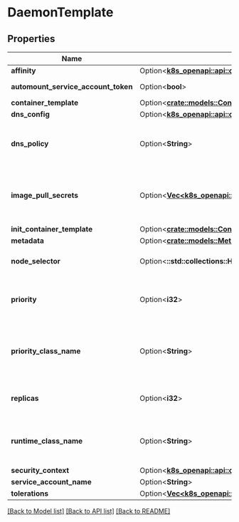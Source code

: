 # DaemonTemplate

## Properties

Name | Type | Description | Notes
------------ | ------------- | ------------- | -------------
**affinity** | Option<[**k8s_openapi::api::core::v1::Affinity**](k8s_openapi::api::core::v1::Affinity.md)> |  | [optional]
**automount_service_account_token** | Option<**bool**> | AutomountServiceAccountToken indicates whether a service account token should be automatically mounted. | [optional]
**container_template** | Option<[**crate::models::ContainerTemplate**](ContainerTemplate.md)> |  | [optional]
**dns_config** | Option<[**k8s_openapi::api::core::v1::PodDNSConfig**](k8s_openapi::api::core::v1::PodDNSConfig.md)> |  | [optional]
**dns_policy** | Option<**String**> | Set DNS policy for the pod. Defaults to \"ClusterFirst\". Valid values are 'ClusterFirstWithHostNet', 'ClusterFirst', 'Default' or 'None'. DNS parameters given in DNSConfig will be merged with the policy selected with DNSPolicy. To have DNS options set along with hostNetwork, you have to specify DNS policy explicitly to 'ClusterFirstWithHostNet'. | [optional]
**image_pull_secrets** | Option<[**Vec<k8s_openapi::api::core::v1::LocalObjectReference>**](k8s_openapi::api::core::v1::LocalObjectReference.md)> | ImagePullSecrets is an optional list of references to secrets in the same namespace to use for pulling any of the images used by this PodSpec. If specified, these secrets will be passed to individual puller implementations for them to use. For example, in the case of docker, only DockerConfig type secrets are honored. More info: https://kubernetes.io/docs/concepts/containers/images#specifying-imagepullsecrets-on-a-pod | [optional]
**init_container_template** | Option<[**crate::models::ContainerTemplate**](ContainerTemplate.md)> |  | [optional]
**metadata** | Option<[**crate::models::Metadata**](Metadata.md)> |  | [optional]
**node_selector** | Option<**::std::collections::HashMap<String, String>**> | NodeSelector is a selector which must be true for the pod to fit on a node. Selector which must match a node's labels for the pod to be scheduled on that node. More info: https://kubernetes.io/docs/concepts/configuration/assign-pod-node/ | [optional]
**priority** | Option<**i32**> | The priority value. Various system components use this field to find the priority of the Redis pod. When Priority Admission Controller is enabled, it prevents users from setting this field. The admission controller populates this field from PriorityClassName. The higher the value, the higher the priority. More info: https://kubernetes.io/docs/concepts/configuration/pod-priority-preemption/ | [optional]
**priority_class_name** | Option<**String**> | If specified, indicates the Redis pod's priority. \"system-node-critical\" and \"system-cluster-critical\" are two special keywords which indicate the highest priorities with the former being the highest priority. Any other name must be defined by creating a PriorityClass object with that name. If not specified, the pod priority will be default or zero if there is no default. More info: https://kubernetes.io/docs/concepts/configuration/pod-priority-preemption/ | [optional]
**replicas** | Option<**i32**> | Replicas is the number of desired replicas of the Deployment. This is a pointer to distinguish between explicit zero and unspecified. Defaults to 1. More info: https://kubernetes.io/docs/concepts/workloads/controllers/replicationcontroller#what-is-a-replicationcontroller | [optional]
**runtime_class_name** | Option<**String**> | RuntimeClassName refers to a RuntimeClass object in the node.k8s.io group, which should be used to run this pod.  If no RuntimeClass resource matches the named class, the pod will not be run. If unset or empty, the \"legacy\" RuntimeClass will be used, which is an implicit class with an empty definition that uses the default runtime handler. More info: https://git.k8s.io/enhancements/keps/sig-node/585-runtime-class | [optional]
**security_context** | Option<[**k8s_openapi::api::core::v1::PodSecurityContext**](k8s_openapi::api::core::v1::PodSecurityContext.md)> |  | [optional]
**service_account_name** | Option<**String**> | ServiceAccountName applied to the pod | [optional]
**tolerations** | Option<[**Vec<k8s_openapi::api::core::v1::Toleration>**](k8s_openapi::api::core::v1::Toleration.md)> | If specified, the pod's tolerations. | [optional]

[[Back to Model list]](../README.md#documentation-for-models) [[Back to API list]](../README.md#documentation-for-api-endpoints) [[Back to README]](../README.md)



